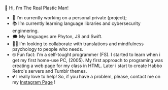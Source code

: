 👋 Hi, i'm The Real Plastic Man!

- 🤯 I’m currently working on a personal.private (project);
- 📚 I’m currently learning language libraries and cybersecurity enginnering.
- 🗯️ My languages are Phyton, JS and Swift.
- 👍🏻 I’m looking to collaborate with translations and mindfulness psychology to people who needs.
- 🤓 Fun fact: I'm a self-tought programmer (FS). I started to learn when i get my first home-use PC, (2005). My first approach to programing was creating a web page for my class in HTML. Later i start to create Habbo Retro's servers and Tumblr themes.
- 💕 I really love to help! So, if you have a problem, please, contact me on my [Instagram Page](https://www.instagram.com/sebastianiker_) !
